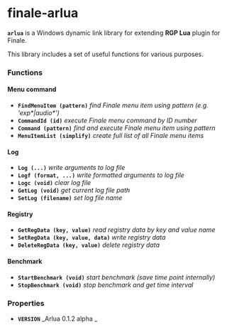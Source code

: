 # finale-arlua

**```arlua```** is a Windows dynamic link library for extending **RGP Lua** plugin for Finale.

This library includes a set of useful functions for various purposes.

### Functions

  #### Menu command
    
  - **```FindMenuItem (pattern)```** _find Finale menu item using pattern (e.g. 'exp*|audio*')_
  - **```CommandId (id)```** _execute Finale menu command by ID number_
  - **```Command (pattern)```** _find and execute Finale menu item using pattern_
  - **```MenuItemList (simplify)```** _create full list of all Finale menu items_

  #### Log
  
  - **```Log (...)```** _write arguments to log file_
  - **```Logf (format, ...)```** _write formatted arguments to log file_
  - **```Logc (void)```** _clear log file_
  - **```GetLog (void)```** _get current log file path_
  - **```SetLog (filename)```** _set log file name_

  #### Registry
  
  - **```GetRegData (key, value)```** _read registry data by key and value name_
  - **```SetRegData (key, value, data)```** _write registry data_
  - **```DeleteRegData (key, value)```** _delete registry data_

 #### Benchmark
 
  - **```StartBenchmark (void)```** _start benchmark (save time point internally)_
  - **```StopBenchmark (void)```** _stop benchmark and get time interval_


### Properties

  - **```VERSION```** _Arlua 0.1.2 alpha
_
    
